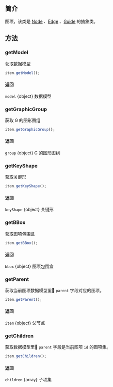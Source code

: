 <!--
 index: 3
 title: Item
 resource:
   jsFiles:
     - ${url.g6}
-->

## 简介

图项，该类是 [Node](./node.html) 、[Edge](./edge.html) 、[Guide](./guide.html) 的抽象类。

## 方法

### getModel
获取数据模型

```js
item.getModel();
```

#### 返回
`model` {object} 数据模型

### getGraphicGroup
获取 G 的图形图组

```js
item.getGraphicGroup();
```

#### 返回
`group` {object} G 的图形图组

### getKeyShape
获取关键形

```js
item.getKeyShape();
```

#### 返回
`keyShape` {object} 关键形

### getBBox
获取图项包围盒

```js
item.getBBox();
```

#### 返回
`bbox` {object} 图项包围盒

### getParent
获取当前图项数据模型里 `parent` 字段对应的图项。

```js
item.getParent();
```

#### 返回
`item` {object} 父节点

### getChildren
获取数据模型里 `parent` 字段是当前图项 `id` 的图项集。

```js
item.getChildren();
```

#### 返回
`children` {array} 子项集